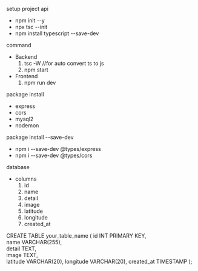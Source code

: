setup project api

- npm init --y
- npx tsc --init
- npm install typescript --save-dev

command

- Backend
  1. tsc -W //for auto convert ts to js
  2. npm start
- Frontend
  1. npm run dev

package install

- express
- cors
- mysql2
- nodemon

package install --save-dev

- npm i --save-dev @types/express
- npm i --save-dev @types/cors

database

- columns
  1. id
  2. name
  3. detail
  4. image
  5. latitude
  6. longitude
  7. created_at

CREATE TABLE your_table_name (
id INT PRIMARY KEY,  
 name VARCHAR(255),  
 detail TEXT,  
 image TEXT,  
 latitude VARCHAR(20),
longitude VARCHAR(20),
created_at TIMESTAMP
);
